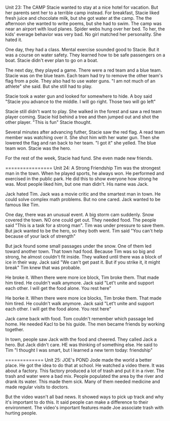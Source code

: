 Unit 23: The CAMP
Stacie wanted to stay at a nice hotel for vacation. But her parents sent her to a terrible camp instead. For breakfast, Stacie liked fresh juice and chocolate milk, but she got water at the camp. The the afternoon she wanted to write poems, but she had to swim. The camp was near an airport with loud planes. Spider webs hung over her bed. To her, the kids' everage behavior was very bad. No girl matched her personality. She hated it.

One day, they had a class. Mental exercise sounded good to Stacie. But it was a course on water safety. They learned how to be safe passengers on a boat. Stacie didn't ever plan to go on a boat.

The next day, they played a game. There were a red team and a blue team. Stacie was on the blue team. Each team had try to remove the other team's flag from a pole. They also had to use water guns. "I am not much of an athlete" she said. But she still had to play.

Stacie took a water gun and looked for somewhere to hide. A boy said "Stacie you advance to the middle. I will go right. Those two will go left"

Stacie still didn't want to play. She walked in the forest and saw a red team player coming. Stacie hid behind a tree and then jumped out and shot the other player. "This is fun" Stacie thought.

Several minutes after advancing futher, Stacie saw the red flag. A read team member was watching over it. She shot him with her water gun. Then she lowered the flag and ran back to her team. "I got it" she yelled. The blue team won. Stacie was the hero.

For the rest of the week, Stacie had fund. She even made new friends.

================
Unit 24: A Strong Friendship
Tim was  the strongest man in the town. When he played sports, he always won. He performed and exercised in the public park. He did this to show everyone how strong he was. Most people liked him, but one man didn't. His name was Jack.

Jack hated Tim. Jack was a movie critic and the smartest man in town. He could solve complex math problems. But no one cared. Jack wanted to be famous like Tim.

One day, there was an unusual event. A big storm cam suddenly. Snow covered the town. NO one could get out. They needed food. The people said "This is a task for a strong man". Tim was under pressure to save them. But jack wanted to be the hero, so they both went. Tim said "You can't help because of your lack of strength"

But jack found some small passages under the snow. One of them led toward another town. That town had food. Because Tim was so big and strong, he almost couldn't fit inside. They walked until there was a block of ice in their way. Jack said "We can't get past it. But if you strike it, it might break" Tim knew that was probable.

He broke it. When there were more ice block, Tim broke them. That made him tired. He couldn't walk anymore. Jack said "Let't unite and support each other. I will get the food alone. You rest here"

He borke it. When there were more ice blocks, Tim broke them. That made him tired. He couldn't walk anymore. Jack said "Let't unite and support each other. I will get the food alone. You rest here"

Jack came back with food. Tom couldn't remember which passage led home. He needed Kacl to be his guide. The men became friends by working together.

In town, people saw Jack with the food and cheered. They called Jack a hero. But Jack didn't care. HE was thinking of something else. He said to Tim "I thought I was smart, but I learned a new term today: friendship"

=============
Unit 25: JOE's POND
Jode made the world a better place. He got the idea to do that at school. He watched a video there. It was about a factory. This factory produced a lot of trash and put it in a river. The trash and water were a bad mix. People populated the area by the river and drank its water. This made them sick. Many of them needed medicine and made regular visits to doctors.

But the video wasn't all bad news. It showed ways to pick up track and why it's important to do this. It said people can make a difference to their environment. The video's important features made Joe associate trash with hurting people.